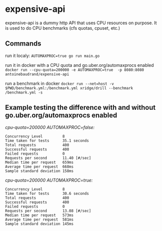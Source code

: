 # expensive-api

expensive-api is a dummy http API that uses CPU resources on purpose.
It is used to do CPU benchmarks (cfs quotas, cpuset, etc.)

## Commands

run it localy:
`AUTOMAXPROC=true go run main.go`

run it in docker with a CPU quota and go.uber.org/automaxprocs enabled
`docker run --cpu-quota=200000 -e AUTOMAXPROC=true  -p 8080:8080 antoinebaudrand/expensive-api`

run a benchmark in docker
`docker run --net=host -v $PWD/benchmark.yml:/benchmark.yml xridge/drill --benchmark /benchmark.yml -s`

## Example testing the difference with and without go.uber.org/automaxprocs enabled

 *cpu-quota=200000 AUTOMAXPROC=false:*
 ```
Concurrency Level         8
Time taken for tests      35.1 seconds
Total requests            400
Successful requests       400
Failed requests           0
Requests per second       11.40 [#/sec]
Median time per request   659ms
Average time per request  668ms
Sample standard deviation 158ms
 ```
 *cpu-quota=200000 AUTOMAXPROC=true:*
 ```
 Concurrency Level         8
Time taken for tests      30.6 seconds
Total requests            400
Successful requests       400
Failed requests           0
Requests per second       13.08 [#/sec]
Median time per request   573ms
Average time per request  581ms
Sample standard deviation 145ms
 ```
